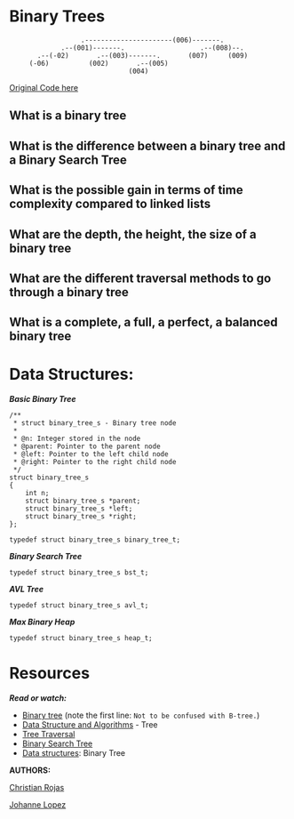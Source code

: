 # Binary Trees

```
                  .----------------------(006)-------.
             .--(001)-------.                   .--(008)--.
       .--(-02)       .--(003)-------.       (007)     (009)
     (-06)          (002)       .--(005)
                              (004)
```
[Original Code here](https://stackoverflow.com/questions/801740/c-how-to-draw-a-binary-tree-to-the-console/13755911#13755911)

## What is a binary tree
## What is the difference between a binary tree and a Binary Search Tree
## What is the possible gain in terms of time complexity compared to linked lists
## What are the depth, the height, the size of a binary tree
## What are the different traversal methods to go through a binary tree
## What is a complete, a full, a perfect, a balanced binary tree

Data Structures:
=================
***Basic Binary Tree***
```
/**
 * struct binary_tree_s - Binary tree node
 *
 * @n: Integer stored in the node
 * @parent: Pointer to the parent node
 * @left: Pointer to the left child node
 * @right: Pointer to the right child node
 */
struct binary_tree_s
{
    int n;
    struct binary_tree_s *parent;
    struct binary_tree_s *left;
    struct binary_tree_s *right;
};

typedef struct binary_tree_s binary_tree_t;
```

***Binary Search Tree***
```
typedef struct binary_tree_s bst_t;
```

***AVL Tree***
```
typedef struct binary_tree_s avl_t;
```

***Max Binary Heap***
```
typedef struct binary_tree_s heap_t;
```


Resources
=========
***Read or watch:***

* [Binary tree](https://en.wikipedia.org/wiki/Binary_tree) (note the first line: `Not to be confused with B-tree.`)
* [Data Structure and Algorithms](https://www.tutorialspoint.com/data_structures_algorithms/tree_data_structure.htm) - Tree
* [Tree Traversal](https://www.tutorialspoint.com/data_structures_algorithms/tree_traversal.htm)
* [Binary Search Tree](https://en.wikipedia.org/wiki/Binary_search_tree)
* [Data structures](https://www.youtube.com/watch?v=H5JubkIy_p8): Binary Tree

**AUTHORS:**

[Christian Rojas](https://github.com/ChristianRojasOliver)

[Johanne Lopez](https://github.com/Johanne101)
